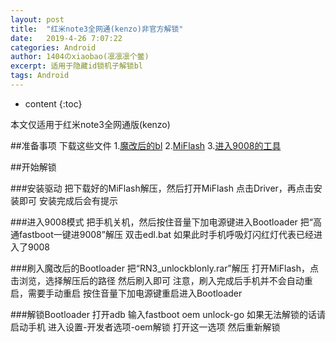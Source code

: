 ```yaml
---
layout: post
title:  "红米note3全网通(kenzo)非官方解锁"
date:   2019-4-26 7:07:22
categories: Android
author: 1404のxiaobao(凛凛凛个鳖)
excerpt: 适用于隐藏id锁机子解锁bl
tags: Android
---
```


* content
{:toc}

本文仅适用于红米note3全网通版(kenzo)

##准备事项
下载这些文件
1.[魔改后的bl](http://ys-h.ys168.com/578400514/k7M424U6H59PJ5TGvJVI/RN3_unlockblonly.rar)
2.[MiFlash](http://bigota.d.miui.com/tools/MiFlash2018-5-28-0.zip)
3.[进入9008的工具](http://ys-h.ys168.com/578400555/VFtMVKq7M424U6H57PJ3/%E9%AB%98%E9%80%9Afastboot%E4%B8%80%E9%94%AE%E8%BF%9B9008.zip)

##开始解锁

###安装驱动
把下载好的MiFlash解压，然后打开MiFlash
点击Driver，再点击安装即可
安装完成后会有提示

###进入9008模式
把手机关机，然后按住音量下加电源键进入Bootloader
把“高通fastboot一键进9008”解压
双击edl.bat
如果此时手机呼吸灯闪红灯代表已经进入了9008

###刷入魔改后的Bootloader
把“RN3_unlockblonly.rar”解压
打开MiFlash，点击浏览，选择解压后的路径
然后刷入即可
注意，刷入完成后手机并不会自动重启，需要手动重启
按住音量下加电源键重启进入Bootloader

###解锁Bootloader
打开adb
输入fastboot oem unlock-go
如果无法解锁的话请启动手机
进入设置-开发者选项-oem解锁 打开这一选项
然后重新解锁
